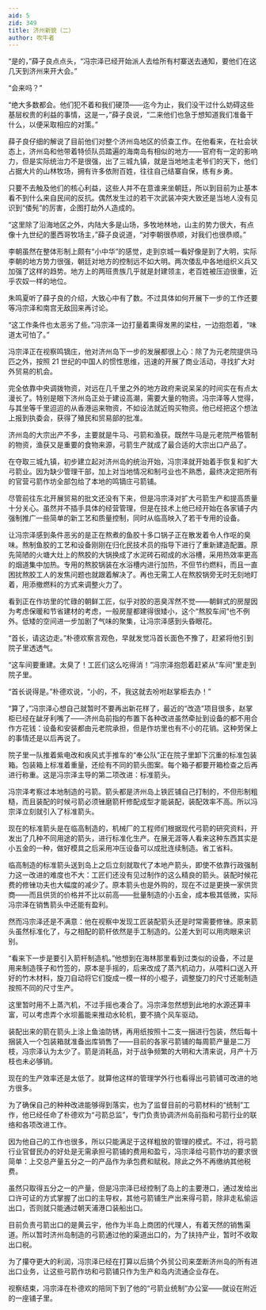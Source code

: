 ```yaml
---
aid: 5
zid: 349
title: 济州新貌（二）
author: 吹牛者
---
```


“是的，”薛子良点点头，“冯宗泽已经开始派人去给所有村寨送去通知，要他们在这几天到济州来开大会。”

“会来吗？”

“绝大多数都会。他们犯不着和我们硬顶——迄今为止，我们没干过什么妨碍这些基层权贵的利益的事情，这是一，”薛子良说，“二来他们也急于想知道我们准备干什么，以便采取相应的对策。”

薛子良仔细的解说了目前他们对整个济州岛地区的侦查工作。在他看来，在社会状态上，济州岛和他带着特侦队员踏遍的海南岛有相似的地方——官府有一定的影响力，但是实际统治力不是很强，出了三城九镇，就是当地地主老爷们的天下，他们占据大片的山林牧场，拥有许多依附百姓，往往自己结寨自保，练有乡勇。

只要不去触及他们的核心利益，这些人并不在意谁来坐朝廷，所以到目前为止基本看不到什么来自民间的反抗。偶然发生过的若干次武装冲突大致还是当地人没有见识到“倭髡”的厉害，企图打劫外人造成的。

“这里除了沿海地区之外，内陆大多是山场，多牧地林地，山主的势力很大，有点像十九世纪的墨西哥牧场主，”薛子良说道，“对李朝很恭顺，对我们也很恭顺。”

李朝虽然在整体形制上颇有“小中华”的感觉，走到京城一看好像是到了大明，实际李朝的地方势力很强，朝廷对地方的控制远不如大明。两次倭乱中各地组织义兵又加强了这样的趋势。地方上的两班贵族几乎就是封建领主，老百姓被压迫很重，近乎农奴一样的地位。

朱鸣夏听了薛子良的介绍，大致心中有了数。不过具体如何开展下一步的工作还要等冯宗泽和南宫无敌回来再讨论。

“这工作条件也太恶劣了些。”冯宗泽一边打量着熏得发黑的梁柱，一边抱怨着，“味道太可怕了。”

冯宗泽正在视察鸣镝庄，他对济州岛下一步的发展都很上心：除了为元老院提供马匹之外，按照 21 世纪的中国人的惯性思维，迅速的开展了商业活动，寻找扩大对外贸易的机会。

完全依靠中央调拨物资，对远在几千里之外的地方政府来说呆呆的时间实在有点太漫长了。特别是眼下济州岛正处于建设高潮，需要大量的物资。冯宗泽等人觉得，与其坐等千里迢迢的从香港运来物资，不如设法就近购买物资。他已经把这个想法上报到执委会，获得了殖民和贸易部的批准。

济州岛的大宗出产不多，主要就是牛马、弓箭和渔获。既然牛马是元老院严格管制的物资，渔获又是重要的食物来源，弓箭生产就成了最合适的大宗出口产品了。

在夺取三城九镇，初步建立起对济州岛的统治开始，冯宗泽就开始着手恢复和扩大弓箭业。因为缺少管理干部，加上对当地情况和制弓业也不熟悉，最终决定把所有的官营弓箭作坊全部包给了本地的鸣镝庄弓箭铺。

尽管前往东北开展贸易的批文还没有下来，但是冯宗泽对扩大弓箭生产和提高质量十分关心。虽然并不插手具体的经营管理，但是在技术上他已经开始在各家铺子内强制推广一些简单的新工艺和质量控制，同时从临高映入了若干专用的设备。

让冯宗泽感到条件恶劣的是正在熬煮的鱼胶十多口锅子正在散发着令人作呕的臭味。熬制鱼胶的工艺和设备刚刚在归化民技术员的指导下进行了重新建造配置。原先简陋的火塘大灶上的熬胶的大锅换成了水泥砖石砌成的水浴槽，采用热效率更高的烟道集中加热。专用的熬胶锅装在水浴槽内进行加热，不但节约燃料，而且一直困扰熬胶工人的发焦问题也就跟着解决了。再也无需工人在熬胶锅旁无时无刻地盯着，用添撤燃料的方式来调整火力了。

看到正在作坊里的忙碌的朝鲜工匠，似乎对胶的恶臭浑然不觉——朝鲜式的房屋因为考虑保暖和节省建材的考虑，一般房屋都建得很矮小，这个“熬胶车间”也不例外。低矮的空间进一步加剧了气味的聚集，让冯宗泽感到头昏眼花。

“首长，请这边走。”朴德欢察言观色，早就发觉冯首长面色不豫了，赶紧将他引到院子里透透气。

“这车间要重建。太臭了！工匠们这么吃得消！”冯宗泽抱怨着赶紧从“车间”里走到院子里。

“首长说得是。”朴德欢说，“小的，不，我这就去吩咐赵掌柜去办！”

“算了，”冯宗泽心想自己就暂时不要再出新花样了，最近的“改造”项目很多，赵掌柜已经在龇牙利嘴了——济州岛前指的布置下各种改进虽然牵扯到设备的都不用合作方花钱：设备和安装都由元老院承担，但是作坊里也有不小的花销。这种劳保上的事情还是以后再说了。

院子里一队推着紫电改和疾风式手推车的“奉公队”正在院子里卸下沉重的标准包装箱。包装箱上标准着重量，还绘有不同的箭头图案。每个箱子都要开箱检查之后再进行称重。这是冯宗泽主导的第二项改进：标准箭头。

冯宗泽考察过本地制造的弓箭。箭头都是济州岛上铁匠铺自己打制的，不但形制粗糙，而且装配的时候弓箭必须锉磨箭杆修配成型才能装配，装配效率不高。所以冯宗泽立刻就引入了标准箭头。

现在的标准箭头是在临高制造的，机械厂的工程师们根据现代弓箭的研究资料，开发出了几种不同用途的箭头，进行标准化生产。在展无涯等人看来这种东西其实是小五金的一种，做好模具之后采用冲压设备可以成批连续制造。省工省料。

临高制造的标准箭头送到岛上之后立刻就取代了本地产箭头，即使不依靠行政强制力这一改进的难度也不大：工匠们还没有见过制作的这么精良的箭头。装配时候花费的修锉功夫也大幅度的减少了。原本箭头也是外购的，现在不过是更换一家供货商——而且供货的价格并不比以前高——批量制造的小五金，成本极其低微，实际冯宗泽在销售箭头中还能有盈利。

然而冯宗泽还是不满意：他在视察中发现工匠装配箭头还是时常需要修锉。原来箭头虽然标准化了，与之相配的箭杆依然是手工制造的。公差大到可以用肉眼来识别。

“看来下一步是要引入箭杆制造机。”他想到在海林那里看到过类似的设备，不过是用来制造筷子和竹签的，原本是手摇的，后来改成了蒸汽机动力，从喂料口送入开好的竹木材料，旋刀自动将它们旋成一模一样的小棍子，调整旋刀的尺寸还能制造按照不同的尺寸生产。

这里暂时用不上蒸汽机，不过手摇也凑合了。冯宗泽忽然想到此地的水源还算丰富，可以考虑弄个水坝蓄能来推动水轮机，要不搞个风车驱动。

装配出来的箭在箭头上涂上鱼油防锈，再用纸按照十二支一捆进行包装，然后每十捆装入一个包装箱就准备出库销售了——目前的各家弓箭铺的每周箭产量是二万枝，冯宗泽认为太少了。箭是消耗品，对于战争频繁的大明和大清来说，月产十万枝也未必够销。

现在的生产效率还是太低了。就算他这样的管理学外行也看得出弓箭铺可改进的地方很多。

为了确保自己的种种改进能够得到落实，也为了监督目前的弓箭材料的“统制”工作，他已经任命了朴德欢为“弓箭总监”，专门负责协调济州岛前指和弓箭行业的联络和各项改进工作。

因为他自己的工作也很多，所以只能满足于这样粗放的管理的模式。不过，将弓箭行业官督民办的好处是无需承担弓箭铺的费用和盈亏，冯宗泽给弓箭作坊的要求很简单：上交总产量五分之一的产品作为承包费和赋税。除此之外不再缴纳其他税费。

虽然只取得五分之一的产量，但是冯宗泽已经控制了岛上的主要港口，通过发给出口许可证的方式掌握了出口的主导权，其他弓箭铺生产出来得弓箭，除非走私偷运出口，否则就只能通过朝天浦港口装船出口。

目前负责弓箭出口的是黄云宇，他作为半岛上商团的代理人，有着天然的销售渠道。所以暂时济州岛制造的弓箭通过他的渠道出口的，为了扶持产业，暂时不收取出口税。

为了攥夺更大的利润，冯宗泽已经在打算以后搞个外贸公司来垄断济州岛的所有进出口业务，让这些弓箭作坊和弓箭铺只作为生产和岛内流通企业存在。

视察结束，冯宗泽在朴德欢的陪同下到了他的“弓箭业统制”办公室——就设在附近的一座铺子里。
